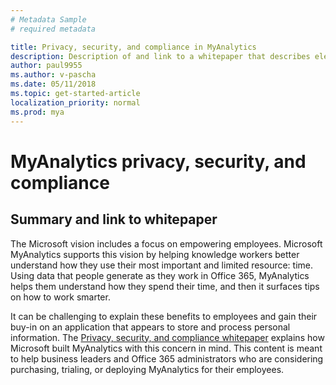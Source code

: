 ```yaml
---
# Metadata Sample
# required metadata

title: Privacy, security, and compliance in MyAnalytics
description: Description of and link to a whitepaper that describes elements of privacy, security, and compliance in MyAnalytics
author: paul9955
ms.author: v-pascha
ms.date: 05/11/2018
ms.topic: get-started-article
localization_priority: normal 
ms.prod: mya
---
```


# MyAnalytics privacy, security, and compliance

## Summary and link to whitepaper

The Microsoft vision includes a focus on empowering employees. Microsoft MyAnalytics supports this vision by helping knowledge workers better understand how they use their most important and limited resource: time. Using data that people generate as they work in Office 365, MyAnalytics helps them understand how they
spend their time, and then it surfaces tips on how to work smarter. 

It can be challenging to explain these benefits to employees and gain their buy-in on an application that appears to store and process personal information. The [Privacy, security, and compliance whitepaper](myanalytics-privacy-compliance-white-paper-final.pdf) explains how Microsoft built MyAnalytics with this concern in mind. This content is meant to help business leaders and Office 365 administrators who are considering purchasing, trialing, or deploying MyAnalytics for their employees.
